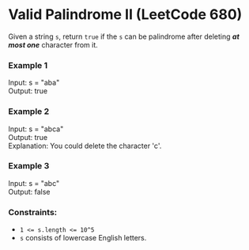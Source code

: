 # Valid Palindrome II (LeetCode 680)

Given a string ```s```, return ```true``` if the ```s``` can be palindrome after deleting ***at most one*** character from it.

### Example 1

Input: s = "aba"<br>
Output: true

### Example 2

Input: s = "abca"<br>
Output: true<br>
Explanation: You could delete the character 'c'.

### Example 3

Input: s = "abc"<br>
Output: false

### Constraints:

- ```1 <= s.length <= 10^5```
- ```s``` consists of lowercase English letters.